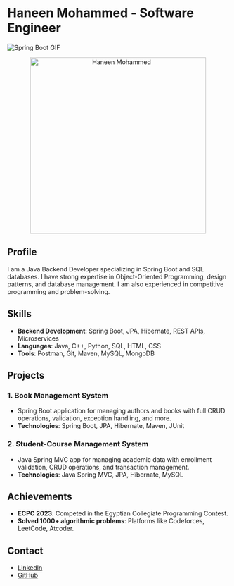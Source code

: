 # Haneen Mohammed - Software Engineer

![Spring Boot GIF](https://path/to/spring-boot-logo.gif) <!-- يمكنك تحميل صورة GIF متعلقة بـ Spring Boot -->

<p align="center">
  <img src="https://path/to/animated-name.gif" alt="Haneen Mohammed" width="400" />
</p>

## Profile
I am a Java Backend Developer specializing in Spring Boot and SQL databases. I have strong expertise in Object-Oriented Programming, design patterns, and database management. I am also experienced in competitive programming and problem-solving.

## Skills
- **Backend Development**: Spring Boot, JPA, Hibernate, REST APIs, Microservices
- **Languages**: Java, C++, Python, SQL, HTML, CSS
- **Tools**: Postman, Git, Maven, MySQL, MongoDB

## Projects
### 1. Book Management System
- Spring Boot application for managing authors and books with full CRUD operations, validation, exception handling, and more.
- **Technologies**: Spring Boot, JPA, Hibernate, Maven, JUnit

### 2. Student-Course Management System
- Java Spring MVC app for managing academic data with enrollment validation, CRUD operations, and transaction management.
- **Technologies**: Java Spring MVC, JPA, Hibernate, MySQL

## Achievements
- **ECPC 2023**: Competed in the Egyptian Collegiate Programming Contest.
- **Solved 1000+ algorithmic problems**: Platforms like Codeforces, LeetCode, Atcoder.
  
## Contact
- [LinkedIn](https://linkedin.com/in/haneenmohamed)
- [GitHub](https://github.com/Ho0nn)

